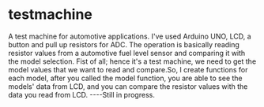 # testmachine
A test machine  for automotive applications.
I've used Arduino UNO, LCD, a button and pull up resistors for ADC. The operation is basically reading resistor values from a automotive fuel level sensor and
comparing it with the model selection.
Fist of all; hence it's a test machine, we need to get the model values that we want to read and compare.So, I create functions for each model, after you called the model function, 
you are able to see the models' data from LCD, and you can compare the resistor values with the data you read from LCD.
----Still in progress.

